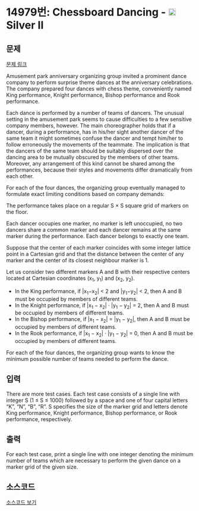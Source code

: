 # 14979번: Chessboard Dancing - <img src="https://static.solved.ac/tier_small/9.svg" style="height:20px" /> Silver II

<!-- performance -->

<!-- 문제 제출 후 깃허브에 푸시를 했을 때 제출한 코드의 성능이 입력될 공간입니다.-->

<!-- end -->

## 문제

[문제 링크](https://boj.kr/14979)


<p>Amusement park anniversary organizing group invited a prominent dance company to perform surprise theme dances at the anniversary celebrations. The company prepared four dances with chess theme, conveniently named King performance, Knight performance, Bishop performance and Rook performance.</p>

<p>Each dance is performed by a number of teams of dancers. The unusual setting in the amusement park seems to cause difficulties to a few sensitive company members, however. The main choreographer holds that if a dancer, during a performance, has in his/her sight another dancer of the same team it might sometimes confuse the dancer and tempt him/her to follow erroneously the movements of the teammate. The implication is that the dancers of the same team should be suitably dispersed over the dancing area to be mutually obscured by the members of other teams. Moreover, any arrangement of this kind cannot be shared among the performances, because their styles and movements differ dramatically from each other.</p>

<p>For each of the four dances, the organizing group eventually managed to formulate exact limiting conditions based on company demands:</p>

<p>The performance takes place on a regular S × S square grid of markers on the floor.</p>

<p>Each dancer occupies one marker, no marker is left unoccupied, no two dancers share a common marker and each dancer remains at the same marker during the performance. Each dancer belongs to exactly one team.</p>

<p>Suppose that the center of each marker coincides with some integer lattice point in a Cartesian grid and that the distance between the center of any marker and the center of its closest neighbour marker is 1.</p>

<p>Let us consider two different markers A and B with their respective centers located at Cartesian coordinates (x<sub>1</sub>, y<sub>1</sub>) and (x<sub>2</sub>, y<sub>2</sub>).</p>

<ul>
<li>In the King performance, if |x<sub>1</sub>−x<sub>2</sub>| &lt; 2 and |y<sub>1</sub>−y<sub>2</sub>| &lt; 2, then A and B must be occupied by members of different teams.</li>
<li>In the Knight performance, if |x<sub>1</sub> − x<sub>2</sub>| · |y<sub>1</sub> − y<sub>2</sub>| = 2, then A and B must be occupied by members of different teams.</li>
<li>In the Bishop performance, if |x<sub>1</sub> − x<sub>2</sub>| = |y<sub>1</sub> − y<sub>2</sub>|, then A and B must be occupied by members of different teams.</li>
<li>In the Rook performance, if |x<sub>1</sub> − x<sub>2</sub>| · |y<sub>1</sub> − y<sub>2</sub>| = 0, then A and B must be occupied by members of different teams.</li>
</ul>

<p>For each of the four dances, the organizing group wants to know the minimum possible number of teams needed to perform the dance.</p>



## 입력


<p>There are more test cases. Each test case consists of a single line with integer S (1 ≤ S ≤ 1000) followed by a space and one of four capital letters “K”, “N”, “B”, “R”. S specifies the size of the marker grid and letters denote King performance, Knight performance, Bishop performance, or Rook performance, respectively.</p>



## 출력


<p>For each test case, print a single line with one integer denoting the minimum number of teams which are necessary to perform the given dance on a marker grid of the given size.</p>



## 소스코드

[소스코드 보기](Chessboard%20Dancing.cpp)